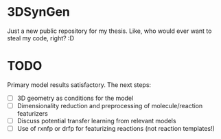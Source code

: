 # 3DSynGen
Just a new public repository for my thesis. Like, who would ever want to steal my code, right? :D

# TODO
Primary model results satisfactory. The next steps:
- [ ] 3D geometry as conditions for the model
- [ ] Dimensionality reduction and preprocessing of molecule/reaction featurizers
- [ ] Discuss potential transfer learning from relevant models
- [ ] Use of rxnfp or drfp for featurizing reactions (not reaction templates!)
